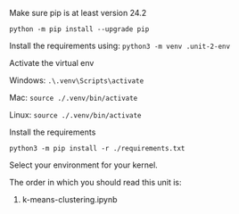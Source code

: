 Make sure pip is at least version 24.2

`python -m pip install --upgrade pip`


Install the requirements using:
`python3 -m venv .unit-2-env`

Activate the virtual env

Windows: `.\.venv\Scripts\activate`

Mac: `source ./.venv/bin/activate`

Linux: `source ./.venv/bin/activate`

Install the requirements

`python3 -m pip install -r ./requirements.txt`

Select your environment for your kernel.


The order in which you should read this unit is:
1. k-means-clustering.ipynb

